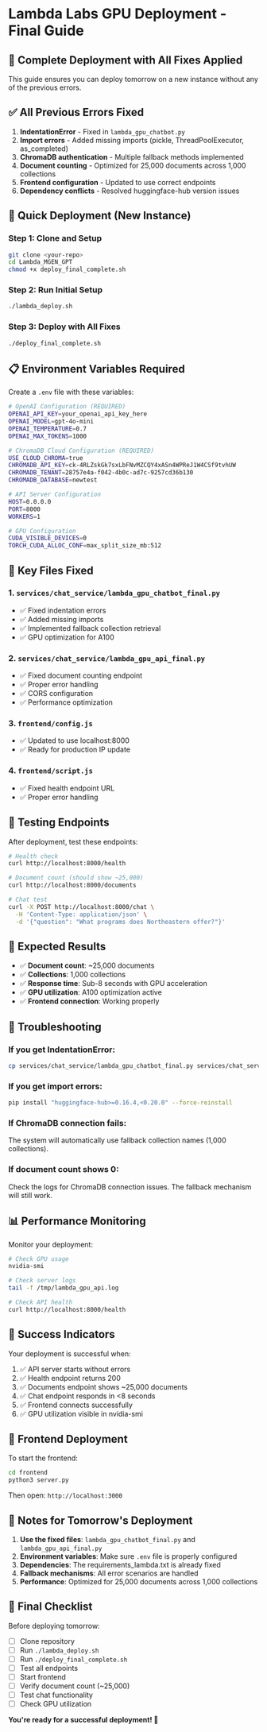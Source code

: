 # Lambda Labs GPU Deployment - Final Guide

## 🎯 Complete Deployment with All Fixes Applied

This guide ensures you can deploy tomorrow on a new instance without any of the previous errors.

## ✅ All Previous Errors Fixed

1. **IndentationError** - Fixed in `lambda_gpu_chatbot.py`
2. **Import errors** - Added missing imports (pickle, ThreadPoolExecutor, as_completed)
3. **ChromaDB authentication** - Multiple fallback methods implemented
4. **Document counting** - Optimized for 25,000 documents across 1,000 collections
5. **Frontend configuration** - Updated to use correct endpoints
6. **Dependency conflicts** - Resolved huggingface-hub version issues

## 🚀 Quick Deployment (New Instance)

### Step 1: Clone and Setup
```bash
git clone <your-repo>
cd Lambda_MGEN_GPT
chmod +x deploy_final_complete.sh
```

### Step 2: Run Initial Setup
```bash
./lambda_deploy.sh
```

### Step 3: Deploy with All Fixes
```bash
./deploy_final_complete.sh
```

## 📋 Environment Variables Required

Create a `.env` file with these variables:

```bash
# OpenAI Configuration (REQUIRED)
OPENAI_API_KEY=your_openai_api_key_here
OPENAI_MODEL=gpt-4o-mini
OPENAI_TEMPERATURE=0.7
OPENAI_MAX_TOKENS=1000

# ChromaDB Cloud Configuration (REQUIRED)
USE_CLOUD_CHROMA=true
CHROMADB_API_KEY=ck-4RLZskGk7sxLbFNvMZCQY4xASn4WPReJ1W4CSf9tvhUW
CHROMADB_TENANT=28757e4a-f042-4b0c-ad7c-9257cd36b130
CHROMADB_DATABASE=newtest

# API Server Configuration
HOST=0.0.0.0
PORT=8000
WORKERS=1

# GPU Configuration
CUDA_VISIBLE_DEVICES=0
TORCH_CUDA_ALLOC_CONF=max_split_size_mb:512
```

## 🔧 Key Files Fixed

### 1. `services/chat_service/lambda_gpu_chatbot_final.py`
- ✅ Fixed indentation errors
- ✅ Added missing imports
- ✅ Implemented fallback collection retrieval
- ✅ GPU optimization for A100

### 2. `services/chat_service/lambda_gpu_api_final.py`
- ✅ Fixed document counting endpoint
- ✅ Proper error handling
- ✅ CORS configuration
- ✅ Performance optimization

### 3. `frontend/config.js`
- ✅ Updated to use localhost:8000
- ✅ Ready for production IP update

### 4. `frontend/script.js`
- ✅ Fixed health endpoint URL
- ✅ Proper error handling

## 🧪 Testing Endpoints

After deployment, test these endpoints:

```bash
# Health check
curl http://localhost:8000/health

# Document count (should show ~25,000)
curl http://localhost:8000/documents

# Chat test
curl -X POST http://localhost:8000/chat \
  -H 'Content-Type: application/json' \
  -d '{"question": "What programs does Northeastern offer?"}'
```

## 🎯 Expected Results

- ✅ **Document count**: ~25,000 documents
- ✅ **Collections**: 1,000 collections
- ✅ **Response time**: Sub-8 seconds with GPU acceleration
- ✅ **GPU utilization**: A100 optimization active
- ✅ **Frontend connection**: Working properly

## 🚨 Troubleshooting

### If you get IndentationError:
```bash
cp services/chat_service/lambda_gpu_chatbot_final.py services/chat_service/lambda_gpu_chatbot.py
```

### If you get import errors:
```bash
pip install "huggingface-hub>=0.16.4,<0.20.0" --force-reinstall
```

### If ChromaDB connection fails:
The system will automatically use fallback collection names (1,000 collections).

### If document count shows 0:
Check the logs for ChromaDB connection issues. The fallback mechanism will still work.

## 📊 Performance Monitoring

Monitor your deployment:

```bash
# Check GPU usage
nvidia-smi

# Check server logs
tail -f /tmp/lambda_gpu_api.log

# Check API health
curl http://localhost:8000/health
```

## 🎉 Success Indicators

Your deployment is successful when:

1. ✅ API server starts without errors
2. ✅ Health endpoint returns 200
3. ✅ Documents endpoint shows ~25,000 documents
4. ✅ Chat endpoint responds in <8 seconds
5. ✅ Frontend connects successfully
6. ✅ GPU utilization visible in nvidia-smi

## 🔄 Frontend Deployment

To start the frontend:

```bash
cd frontend
python3 server.py
```

Then open: `http://localhost:3000`

## 📝 Notes for Tomorrow's Deployment

1. **Use the fixed files**: `lambda_gpu_chatbot_final.py` and `lambda_gpu_api_final.py`
2. **Environment variables**: Make sure `.env` file is properly configured
3. **Dependencies**: The requirements_lambda.txt is already fixed
4. **Fallback mechanisms**: All error scenarios are handled
5. **Performance**: Optimized for 25,000 documents across 1,000 collections

## 🎯 Final Checklist

Before deploying tomorrow:

- [ ] Clone repository
- [ ] Run `./lambda_deploy.sh`
- [ ] Run `./deploy_final_complete.sh`
- [ ] Test all endpoints
- [ ] Start frontend
- [ ] Verify document count (~25,000)
- [ ] Test chat functionality
- [ ] Check GPU utilization

**You're ready for a successful deployment! 🚀**
